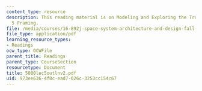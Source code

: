 ```yaml
---
content_type: resource
description: This reading material is on Modeling and Exploring the Tradespace Week
  5 Framing.
file: /media/courses/16-892j-space-system-architecture-and-design-fall-2004/973ee6364f8cead7026c3253cc154c67_5000lec5outlnv2.pdf
file_type: application/pdf
learning_resource_types:
- Readings
ocw_type: OCWFile
parent_title: Readings
parent_type: CourseSection
resourcetype: Document
title: 5000lec5outlnv2.pdf
uid: 973ee636-4f8c-ead7-026c-3253cc154c67
---
```

